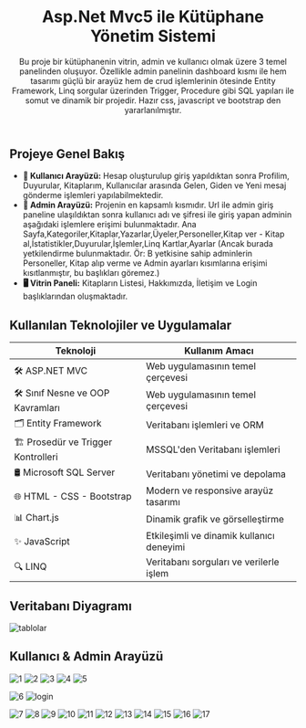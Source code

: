    <header>
        <h1>Asp.Net Mvc5 ile Kütüphane Yönetim Sistemi</h1>
        <p>Bu proje bir kütüphanenin vitrin, admin ve kullanıcı olmak üzere 3 temel panelinden oluşuyor. Özellikle admin panelinin dashboard kısmı ile hem tasarımı güçlü bir arayüz hem de crud işlemlerinin ötesinde Entity Framework, Linq sorgular üzerinden Trigger, Procedure gibi SQL yapıları ile somut ve dinamik bir projedir. Hazır css, javascript ve bootstrap den yararlanılmıştır.</p>
    </header>

 <section>
        <h2>Projeye Genel Bakış</h2>
        <ul>
            <li><strong>👤 Kullanıcı Arayüzü:</strong> Hesap oluşturulup giriş yapıldıktan sonra Profilim, Duyurular, Kitaplarım, Kullanıcılar arasında Gelen, Giden ve Yeni mesaj gönderme işlemleri yapılabilmektedir.</li>
            <li><strong>👤 Admin Arayüzü:</strong> Projenin en kapsamlı kısmıdır. Url ile admin giriş paneline ulaşıldıktan sonra kullanıcı adı ve şifresi ile giriş yapan adminin aşağıdaki işlemlere erişimi bulunmaktadır.
              Ana Sayfa,Kategoriler,Kitaplar,Yazarlar,Üyeler,Personeller,Kitap ver - Kitap al,İstatistikler,Duyurular,İşlemler,Linq Kartlar,Ayarlar
              (Ancak burada yetkilendirme bulunmaktadır. Ör: B yetkisine sahip adminlerin Personeller, Kitap alıp verme ve Admin ayarları kısımlarına erişimi kısıtlanmıştır, bu başlıkları göremez.)</li>
            <li><strong>🖥️ Vitrin Paneli:</strong> Kitapların Listesi, Hakkımızda, İletişim ve Login başlıklarından oluşmaktadır.</li>
        </ul>
    </section>

 <section>
        <h2>Kullanılan Teknolojiler ve Uygulamalar</h2>
        <table>
            <thead>
                <tr>
                    <th>Teknoloji</th>
                    <th>Kullanım Amacı</th>
                </tr>
            </thead>
            <tbody>
                <tr>
                    <td>🛠️ ASP.NET MVC</td>
                    <td>Web uygulamasının temel çerçevesi</td>
                </tr>
                <tr>
                    <td>🛠️ Sınıf Nesne ve OOP Kavramları</td>
                    <td>Web uygulamasının temel çerçevesi</td>
                </tr>
                <tr>
                    <td>🗂️ Entity Framework</td>
                    <td>Veritabanı işlemleri ve ORM</td>
                </tr>
                <tr>
                    <td>🏗️ Prosedür ve Trigger Kontrolleri</td>
                    <td>MSSQL'den Veritabanı işlemleri</td>
                </tr>
                <tr>
                    <td>🛢️ Microsoft SQL Server</td>
                    <td>Veritabanı yönetimi ve depolama</td>
                </tr>
                <tr>
                    <td>🌐 HTML - CSS - Bootstrap</td>
                    <td>Modern ve responsive arayüz tasarımı</td>
                </tr>
                <tr>
                    <td>📊 Chart.js</td>
                    <td>Dinamik grafik ve görselleştirme</td>
                </tr>
                <tr>
                    <td>✨ JavaScript</td>
                    <td>Etkileşimli ve dinamik kullanıcı deneyimi</td>
                </tr>
                <tr>
                    <td>🔍 LINQ</td>
                    <td>Veritabanı sorguları ve verilerle işlem</td>
                </tr>
            </tbody>
        </table>
    </section>
    <section>
        <h2>Veritabanı Diyagramı</h2>
    </section>
    
![tablolar](https://github.com/user-attachments/assets/982ffbf2-6e2c-4194-95b7-fd09442e6919)

   <section>
        <h2>Kullanıcı & Admin Arayüzü</h2>
   </section>
   
![1](https://github.com/user-attachments/assets/8b8bbacf-77f0-46c7-9836-e3edb02773a9)
![2](https://github.com/user-attachments/assets/f890580c-ca77-4552-8e12-89fb57a9ef5b)
![3](https://github.com/user-attachments/assets/2d8bd05f-da8e-4ff1-9f81-231b80280b47)
![4](https://github.com/user-attachments/assets/d9908e93-9397-429b-a5cd-5c45c8441bc9)
![5](https://github.com/user-attachments/assets/c504c70c-8075-4396-b195-50e263152bab)

![6](https://github.com/user-attachments/assets/afaff018-a63b-436b-9eb5-b0c35d68357f)
![login](https://github.com/user-attachments/assets/4aeef865-f743-4564-8dad-042d2f9b90c3)

![7](https://github.com/user-attachments/assets/a035f089-40ec-4754-ab59-b0cdedae52e7)
![8](https://github.com/user-attachments/assets/caa5a331-b8a0-45d6-91e0-15f41068f290)
![9](https://github.com/user-attachments/assets/86c662c4-f4fc-4133-a3d0-73185f6eac8d)
![10](https://github.com/user-attachments/assets/495f38a9-aa81-4db2-98f9-9d9321d7bed8)
![11](https://github.com/user-attachments/assets/cf76edf6-4d0c-458e-a1b1-dfe836bdc129)
![12](https://github.com/user-attachments/assets/560572c5-603d-41da-ba46-9399f9bc46f9)
![13](https://github.com/user-attachments/assets/7d5e1efd-33e8-4611-a4c7-e33da1380262)
![14](https://github.com/user-attachments/assets/d5d4b990-ab33-472a-a11a-e72392e38899)
![15](https://github.com/user-attachments/assets/08350d8f-eb72-473b-84da-274fcf48833f)
![16](https://github.com/user-attachments/assets/6d68c17e-6c32-4b6e-8955-23d1029b65c9)
![17](https://github.com/user-attachments/assets/6abdc60d-4144-4d9c-9e3c-0b6d40ee7b11)

